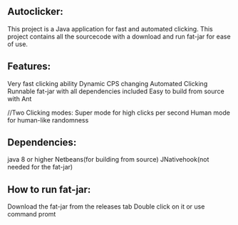 ## Autoclicker: 
This project is a Java application for fast and automated clicking. This project contains all the sourcecode with a download and run fat-jar for ease of use. 

## Features: 
Very fast clicking ability 
Dynamic CPS changing 
Automated Clicking 
Runnable fat-jar with all dependencies included 
Easy to build from source with Ant 

//Two Clicking modes: 
Super mode for high clicks per second 
Human mode for human-like randomness

## Dependencies: 
java 8 or higher
Netbeans(for building from source) 
JNativehook(not needed for the fat-jar)

## How to run fat-jar:  
Download the fat-jar from the releases tab 
Double click on it or use command promt
